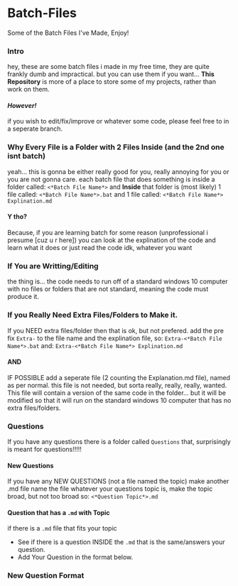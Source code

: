 # Batch-Files
Some of the Batch Files I've Made, Enjoy!

### Intro
hey, these are some batch files i made in my free time, they are quite frankly dumb and impractical.
but you can use them if you want...
**This Repository** is more of a place to store some of my projects, rather than work on them.

#### **_However!_**
if you wish to edit/fix/improve or whatever some code, please feel free to in a seperate branch.

### Why Every File is a Folder with 2 Files Inside (and the 2nd one isnt batch)
yeah... this is gonna be either really good for you, really annoying for you or you are not gonna care.
each batch file that does something is inside a folder called:
`<*Batch File Name*>`
and **Inside** that folder is (most likely) 1 file called:
`<*Batch File Name*>.bat`
and 1 file called:
`<*Batch File Name*> Explination.md`

#### Y tho?
Because, if you are learning batch for some reason (unprofessional i presume [cuz u r here])
you can look at the explination of the code and learn what it does or just read the code
idk, whatever you want

### If You are Writting/Editing
the thing is... the code needs to run off of a standard windows 10 computer with no
files or folders that are not standard, meaning the code must produce it.

### If you Really Need Extra Files/Folders to Make it.
If you NEED extra files/folder then that is ok, but not prefered.
add the pre fix `Extra-` to the file name and the explination file, so:
`Extra-<*Batch File Name*>.bat`
and:
`Extra-<*Batch File Name*> Explination.md`

#### AND
IF POSSIBLE add a seperate file (2 counting the Explanation.md file), named as per normal.
this file is not needed, but sorta really, really, really, wanted.
This file will contain a version of the same code in the folder... but it will be modified
so that it will run on the standard windows 10 computer that has no extra files/folders.

### Questions
If you have any questions there is a folder called
`Questions`
that, surprisingly is meant for questions!!!!!

#### New Questions
If you have any NEW QUESTIONS (not a file named the topic) make another .md file 
name the file whatever your questions topic is, make the topic broad, but not too broad so:
`<*Question Topic*>.md`

#### Question that has a `.md` with Topic
if there is a `.md` file that fits your topic
- See if there is a question INSIDE the `.md` that is the same/answers your question.
- Add Your Question in the format below.

### New Question Format
